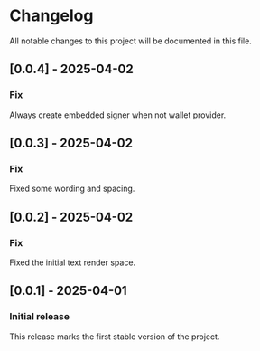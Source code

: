 # Changelog

All notable changes to this project will be documented in this file.

## [0.0.4] - 2025-04-02

### Fix

Always create embedded signer when not wallet provider. 

## [0.0.3] - 2025-04-02

### Fix

Fixed some wording and spacing.

## [0.0.2] - 2025-04-02

### Fix

Fixed the initial text render space.

## [0.0.1] - 2025-04-01

### Initial release

This release marks the first stable version of the project.
